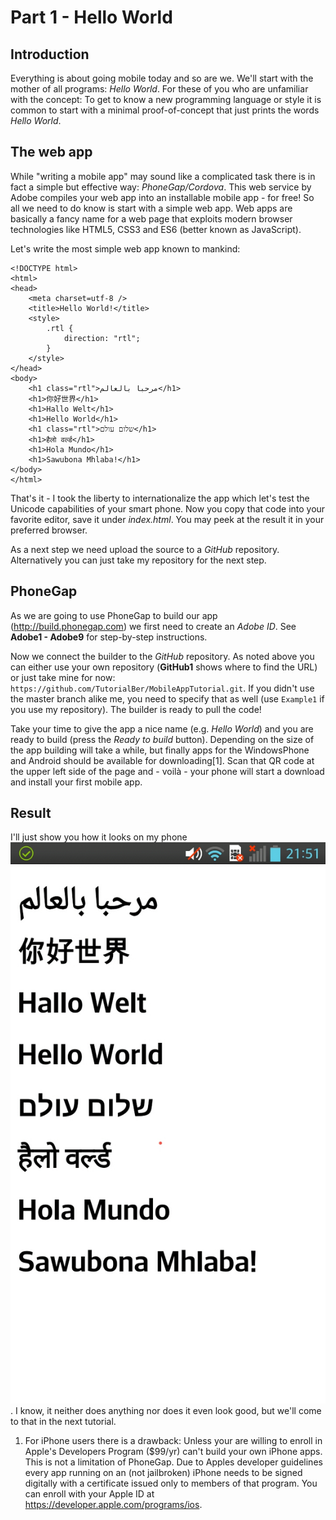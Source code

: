 Part 1 - Hello World
====================

Introduction
------------
Everything is about going mobile today and so are we. We'll start with the mother of all programs: *Hello World*. For these of you who are unfamiliar with the concept: To get to know a new programming language or style it is common to start with a minimal proof-of-concept that just prints the words *Hello World*.


The web app
-----------
While "writing a mobile app" may sound like a complicated task there is in fact a simple but effective way: *PhoneGap/Cordova*. This web service by Adobe compiles your web app into an installable mobile app - for free! So all we need to do know is start with a simple web app. Web apps are basically a fancy name for a web page that exploits modern browser technologies like HTML5, CSS3 and ES6 (better known as JavaScript).

Let's write the most simple web app known to mankind:

    <!DOCTYPE html>
    <html>
    <head>
        <meta charset=utf-8 />
        <title>Hello World!</title>
        <style>
            .rtl {
                direction: "rtl";
            }
        </style>
    </head>
    <body>
        <h1 class="rtl">مرحبا بالعالم</h1>
        <h1>你好世界</h1>
        <h1>Hallo Welt</h1>
        <h1>Hello World</h1>
        <h1 class="rtl">שלום עולם</h1>
        <h1>हैलो वर्ल्ड</h1>
        <h1>Hola Mundo</h1>
        <h1>Sawubona Mhlaba!</h1>
    </body>
    </html>

That's it - I took the liberty to internationalize the app which let's test the Unicode capabilities of your smart phone. Now you copy that code into your favorite editor, save it under *index.html*. You may peek at the result it in your preferred browser.

As a next step we need upload the source to a *GitHub* repository. Alternatively you can just take my repository for the next step.

PhoneGap
--------
As we are going to use PhoneGap to build our app (<http://build.phonegap.com>) we first need to create an *Adobe ID*. See **Adobe1 - Adobe9** for step-by-step instructions.

Now we connect the builder to the *GitHub* repository. As noted above you can either use your own repository (**GitHub1** shows where to find the URL) or just take mine for now: `https://github.com/TutorialBer/MobileAppTutorial.git`.
If you didn't use the master branch alike me, you need to specify that as well (use `Example1` if you use my repository). The builder is ready to pull the code!

Take your time to give the app a nice name (e.g. *Hello World*) and you are ready to build (press the *Ready to build* button). Depending on the size of the app building will take a while, but finally apps for the WindowsPhone and Android should be available for downloading[1]. Scan that QR code at the upper left side of the page and - voilà - your phone will start a download and install your first mobile app.

Result
------
I'll just show you how it looks on my phone ![screenshot of running app](Part1/Screenshot1.jpg). I know, it neither does anything nor does it even look good, but we'll come to that in the next tutorial.

1) For iPhone users there is a drawback: Unless your are willing to enroll in Apple's Developers Program ($99/yr) can't build your own iPhone apps. This is not a limitation of PhoneGap. Due to Apples developer guidelines every app running on an (not jailbroken) iPhone needs to be signed digitally with a certificate issued only to members of that program. You can enroll with your Apple ID at <https://developer.apple.com/programs/ios>.
